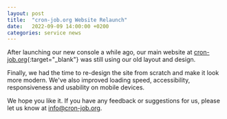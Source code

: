 ```yaml
---
layout: post
title:  "cron-job.org Website Relaunch"
date:   2022-09-09 14:00:00 +0200
categories: service news
---
```

After launching our new console a while ago, our main website at [cron-job.org](https://cron-job.org){:target="_blank"} was still using our old layout and design.

Finally, we had the time to re-design the site from scratch and make it look more modern. We've also improved loading speed, accessibility, responsiveness and usability on mobile devices.

We hope you like it. If you have any feedback or suggestions for us, please let us know at [info@cron-job.org](mailto:info@cron-job.org).
